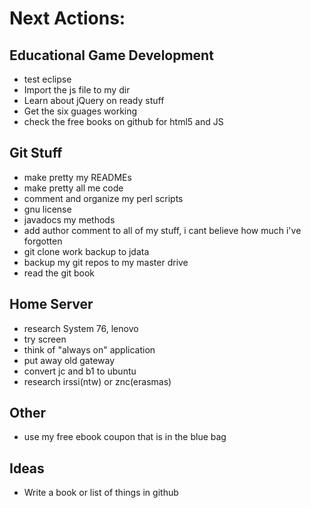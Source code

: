 Next Actions:
=============

Educational Game Development
----------------
- test eclipse
- Import the js file to my dir
- Learn about jQuery on ready stuff
- Get the six guages working
- check the free books on github for html5 and JS


Git Stuff
-------------------------
- make pretty my READMEs
- make pretty all me code
- comment and organize my perl scripts
- gnu license
- javadocs my methods
- add author comment to all of my stuff, i cant believe how much i've forgotten
- git clone work backup to jdata
- backup my git repos to my master drive
- read the git book


Home Server
-----------
- research System 76, lenovo
- try screen
- think of "always on" application
- put away old gateway
- convert jc and b1 to ubuntu
- research irssi(ntw) or znc(erasmas)

Other
-----
- use my free ebook coupon that is in the blue bag

Ideas
-----
- Write a book or list of things in github
